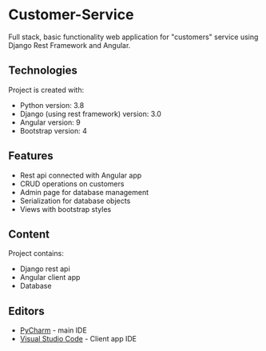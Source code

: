 # Customer-Service

Full stack, basic functionality web application for "customers" service using Django Rest Framework and Angular.

## Technologies
Project is created with:
* Python version: 3.8
* Django (using rest framework) version: 3.0
* Angular version: 9
* Bootstrap version: 4

## Features
* Rest api connected with Angular app
* CRUD operations on customers
* Admin page for database management
* Serialization for database objects
* Views with bootstrap styles

## Content
Project contains:
* Django rest api
* Angular client app
* Database

## Editors
* [PyCharm](hhttps://www.jetbrains.com/pycharm/) - main IDE
* [Visual Studio Code](https://code.visualstudio.com) - Client app IDE
